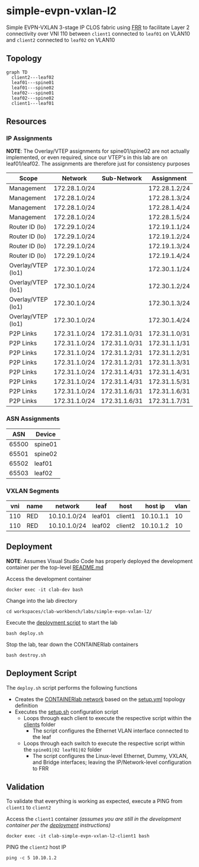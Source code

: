 # simple-evpn-vxlan-l2
Simple EVPN-VXLAN 3-stage IP CLOS fabric using [FRR](https://docs.frrouting.org/en/latest/evpn.html) to facilitate Layer 2 connectivity over VNI 110 between ```client1``` connected to ```leaf01``` on VLAN10 and ```client2``` connected to ```leaf02``` on VLAN10

## Topology
```mermaid
graph TD
  client2---leaf02
  leaf01---spine01
  leaf01---spine02
  leaf02---spine01
  leaf02---spine02
  client1---leaf01
```

## Resources

### IP Assignments
**NOTE**: The Overlay/VTEP assignments for spine01/spine02 are not actually implemented, or even required, since our VTEP's in this lab are on leaf01/leaf02. The assignments are therefore just for consistency purposes

| Scope              | Network       | Sub-Network   | Assignment    | Name            |
| ------------------ | ------------- | ------------- | ------------- | -------         |
| Management         | 172.28.1.0/24 |               | 172.28.1.2/24 | spine01         |
| Management         | 172.28.1.0/24 |               | 172.28.1.3/24 | spine02         |
| Management         | 172.28.1.0/24 |               | 172.28.1.4/24 | leaf01          |
| Management         | 172.28.1.0/24 |               | 172.28.1.5/24 | leaf02          |
| Router ID (lo)     | 172.29.1.0/24 |               | 172.19.1.1/24 | spine01         |
| Router ID (lo)     | 172.29.1.0/24 |               | 172.19.1.2/24 | spine02         |
| Router ID (lo)     | 172.29.1.0/24 |               | 172.19.1.3/24 | leaf01          |
| Router ID (lo)     | 172.29.1.0/24 |               | 172.19.1.4/24 | leaf02          |
| Overlay/VTEP (lo1) | 172.30.1.0/24 |               | 172.30.1.1/24 | spine01         |
| Overlay/VTEP (lo1) | 172.30.1.0/24 |               | 172.30.1.2/24 | spine02         |
| Overlay/VTEP (lo1) | 172.30.1.0/24 |               | 172.30.1.3/24 | leaf01          |
| Overlay/VTEP (lo1) | 172.30.1.0/24 |               | 172.30.1.4/24 | leaf02          |
| P2P Links          | 172.31.1.0/24 | 172.31.1.0/31 | 172.31.1.0/31 | spine01::leaf01 |
| P2P Links          | 172.31.1.0/24 | 172.31.1.0/31 | 172.31.1.1/31 | leaf01::spine01 |
| P2P Links          | 172.31.1.0/24 | 172.31.1.2/31 | 172.31.1.2/31 | spine01::leaf02 |
| P2P Links          | 172.31.1.0/24 | 172.31.1.2/31 | 172.31.1.3/31 | leaf02::spine01 |
| P2P Links          | 172.31.1.0/24 | 172.31.1.4/31 | 172.31.1.4/31 | spine02::leaf01 |
| P2P Links          | 172.31.1.0/24 | 172.31.1.4/31 | 172.31.1.5/31 | leaf01::spine02 |
| P2P Links          | 172.31.1.0/24 | 172.31.1.6/31 | 172.31.1.6/31 | spine02::leaf02 |
| P2P Links          | 172.31.1.0/24 | 172.31.1.6/31 | 172.31.1.7/31 | leaf02::spine02 |

### ASN Assignments
| ASN   | Device  |
| ----- | ------- |
| 65500 | spine01 |
| 65501 | spine02 |
| 65502 | leaf01  |
| 65503 | leaf02  |

### VXLAN Segments
| vni | name | network      | leaf   | host    | host ip   | vlan |
| --- | ---- | ------------ | ------ | ------- | --------- | ---- |
| 110 | RED  | 10.10.1.0/24 | leaf01 | client1 | 10.10.1.1 | 10   |
| 110 | RED  | 10.10.1.0/24 | leaf02 | client2 | 10.10.1.2 | 10   |

## Deployment
**NOTE**: Assumes Visual Studio Code has properly deployed the development container per the top-level [README.md](../../README.md)

Access the development container
```
docker exec -it clab-dev bash
```

Change into the lab directory
```
cd workspaces/clab-workbench/labs/simple-evpn-vxlan-l2/
```

Execute the [deployment script](#deployment-script) to start the lab
```
bash deploy.sh
```

Stop the lab, tear down the CONTAINERlab containers
```
bash destroy.sh
```

## Deployment Script
The ```deploy.sh``` script performs the following functions

* Creates the [CONTAINERlab network](https://containerlab.dev/manual/topo-def-file/) based on the [setup.yml](setup.yml) topology definition
* Executes the [setup.sh](setup.sh) configuration script
  * Loops through each client to execute the respective script within the [clients](clients) folder
    * The script configures the Ethernet VLAN interface connected to the leaf
  * Loops through each switch to execute the respective script within the ```spine01|02 leaf01|02``` folder
    * The script configures the Linux-level Ethernet, Dummy, VXLAN, and Bridge interfaces; leaving the IP/Network-level configuration to FRR

## Validation
To validate that everything is working as expected, execute a PING from ```client1``` to ```client2```

Access the ```client1``` container _(assumes you are still in the development container per the [deployment](#deployment) instructions)_
```
docker exec -it clab-simple-evpn-vxlan-l2-client1 bash
```

PING the ```client2``` host IP
```
ping -c 5 10.10.1.2
```
